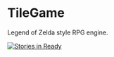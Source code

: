 TileGame
========

Legend of Zelda style RPG engine.

[![Stories in Ready](https://badge.waffle.io/mrmakeit/tilegame.png?label=ready&title=Ready)](http://waffle.io/mrmakeit/tilegame)
